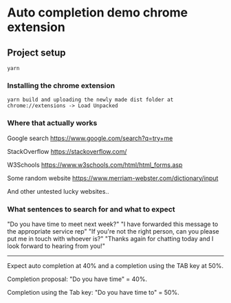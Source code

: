 # Auto completion demo chrome extension

## Project setup
```
yarn
```

### Installing the chrome extension
```
yarn build and uploading the newly made dist folder at chrome://extensions -> Load Unpacked
```

### Where that actually works

Google search https://www.google.com/search?q=try+me

StackOverflow https://stackoverflow.com/

W3Schools https://www.w3schools.com/html/html_forms.asp

Some random website https://www.merriam-webster.com/dictionary/input

And other untested lucky websites..

### What sentences to search for and what to expect
  "Do you have time to meet next week?"
  "I have forwarded this message to the appropriate service rep"
  "If you're not the right person, can you please put me in touch with whoever is?"
  "Thanks again for chatting today and I look forward to hearing from you!"
  
  ----
  
  Expect auto completion at 40% and a completion using the TAB key at 50%.
  
  Completion proposal: "Do you have time" = 40%.
  
  Completion using the Tab key: "Do you have time to" = 50%.
